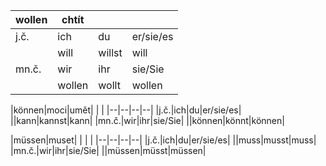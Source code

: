 
|wollen|chtít| | | 
|--|--|--|--|
|j.č.|ich|du|er/sie/es
||will|willst|will
|mn.č.|wir|ihr|sie/Sie
||wollen|wollt|wollen

|können|moci|umět| | |
|--|--|--|--|
|j.č.|ich|du|er/sie/es|
||kann|kannst|kann|
|mn.č.|wir|ihr|sie/Sie|
||können|könnt|können|

|müssen|muset| | | |
|--|--|--|--|
|j.č.|ich|du|er/sie/es|
||muss|musst|muss|
|mn.č.|wir|ihr|sie/Sie|
||müssen|müsst|müssen|